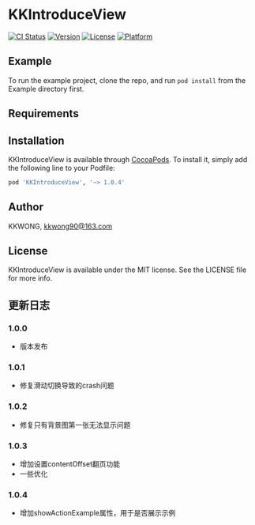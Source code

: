 # KKIntroduceView

[![CI Status](https://img.shields.io/travis/kkwong90@163.com/KKIntroduceView.svg?style=flat)](https://travis-ci.org/kkwong90@163.com/KKIntroduceView)
[![Version](https://img.shields.io/cocoapods/v/KKIntroduceView.svg?style=flat)](https://cocoapods.org/pods/KKIntroduceView)
[![License](https://img.shields.io/cocoapods/l/KKIntroduceView.svg?style=flat)](https://cocoapods.org/pods/KKIntroduceView)
[![Platform](https://img.shields.io/cocoapods/p/KKIntroduceView.svg?style=flat)](https://cocoapods.org/pods/KKIntroduceView)

## Example

To run the example project, clone the repo, and run `pod install` from the Example directory first.

## Requirements

## Installation

KKIntroduceView is available through [CocoaPods](https://cocoapods.org). To install
it, simply add the following line to your Podfile:

```ruby
pod 'KKIntroduceView', '~> 1.0.4'
```

## Author

KKWONG, kkwong90@163.com

## License

KKIntroduceView is available under the MIT license. See the LICENSE file for more info.

## 更新日志
### 1.0.0 
- 版本发布

### 1.0.1
- 修复滑动切换导致的crash问题

### 1.0.2
- 修复只有背景图第一张无法显示问题

### 1.0.3
- 增加设置contentOffset翻页功能
- 一些优化

### 1.0.4
- 增加showActionExample属性，用于是否展示示例
